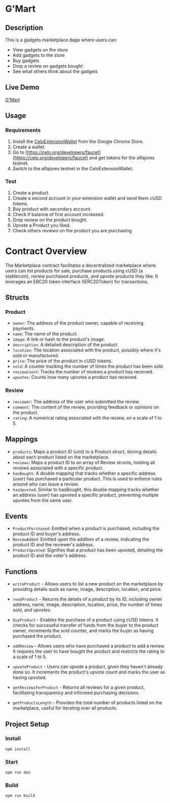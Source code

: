 # G'Mart

## Description
This is a gadgets marketplace dapp where users can:
* View gadgets on the store
* Add gadgets to the store
* Buy gadgets
* Drop a review on gadgets bought
* See what others think about the gadgets

## Live Demo
[G'Mart](https://horlarmmy.github.io/G-Mart/)
## Usage

### Requirements
1. Install the [CeloExtensionWallet](https://chrome.google.com/webstore/detail/celoextensionwallet/kkilomkmpmkbdnfelcpgckmpcaemjcdh?hl=en) from the Google Chrome Store.
2. Create a wallet.
3. Go to [https://celo.org/developers/faucet](https://celo.org/developers/faucet) and get tokens for the alfajores testnet.
4. Switch to the alfajores testnet in the CeloExtensionWallet.

### Test
1. Create a product.
2. Create a second account in your extension wallet and send them cUSD tokens.
3. Buy product with secondary account.
4. Check if balance of first account increased.
5. Drop review on the product bought.
6. Upvote a Product you liked.
7. Check others reviews on the product you are purchasing

# Contract Overview

The Marketplace contract facilitates a decentralized marketplace where users can list products for sale, purchase products using cUSD (a stablecoin), review purchased products, and upvote products they like. It leverages an ERC20 token interface (IERC20Token) for transactions.

## Structs

### Product

- `owner`: The address of the product owner, capable of receiving payments.
- `name`: The name of the product.  
- `image`: A link or hash to the product's image.
- `description`: A detailed description of the product.
- `location`: The location associated with the product, possibly where it's sold or manufactured.
- `price`: The price of the product in cUSD tokens.
- `sold`: A counter tracking the number of times the product has been sold.
- `reviewCount`: Tracks the number of reviews a product has received.
- `upvotes`: Counts how many upvotes a product has received.

### Review

- `reviewer`: The address of the user who submitted the review.
- `comment`: The content of the review, providing feedback or opinions on the product.
- `rating`: A numerical rating associated with the review, on a scale of 1 to 5.

## Mappings

- `products`: Maps a product ID (uint) to a Product struct, storing details about each product listed on the marketplace.
- `reviews`: Maps a product ID to an array of Review structs, holding all reviews associated with a specific product.  
- `hasBought`: A double mapping that tracks whether a specific address (user) has purchased a particular product. This is used to enforce rules around who can leave a review.
- `hasUpvoted`: Similar to hasBought, this double mapping tracks whether an address (user) has upvoted a specific product, preventing multiple upvotes from the same user.

## Events

- `ProductPurchased`: Emitted when a product is purchased, including the product ID and buyer's address.
- `ReviewAdded`: Emitted upon the addition of a review, indicating the product ID and the reviewer's address.  
- `ProductUpvoted`: Signifies that a product has been upvoted, detailing the product ID and the voter's address.

## Functions

- `writeProduct` - Allows users to list a new product on the marketplace by providing details such as name, image, description, location, and price.

- `readProduct` - Returns the details of a product by its ID, including owner address, name, image, description, location, price, the number of times sold, and upvotes.

- `buyProduct` - Enables the purchase of a product using cUSD tokens. It checks for successful transfer of funds from the buyer to the product owner, increments the sold counter, and marks the buyer as having purchased the product.

- `addReview` - Allows users who have purchased a product to add a review. It requires the user to have bought the product and restricts the rating to a scale of 1 to 5. 

- `upvoteProduct` - Users can upvote a product, given they haven't already done so. It increments the product's upvote count and marks the user as having upvoted.

- `getReviewsForProduct` - Returns all reviews for a given product, facilitating transparency and informed purchasing decisions.  

- `getProductsLength` - Provides the total number of products listed on the marketplace, useful for iterating over all products.



## Project Setup

### Install
```
npm install
```

### Start
```
npm run dev
```

### Build
```
npm run build
